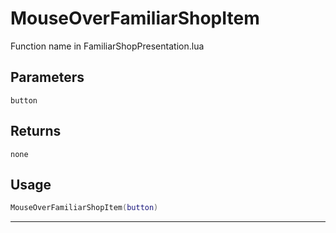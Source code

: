 # MouseOverFamiliarShopItem
Function name in FamiliarShopPresentation.lua
## Parameters
`button`
## Returns
`none`
## Usage
```lua
MouseOverFamiliarShopItem(button)
```
---
